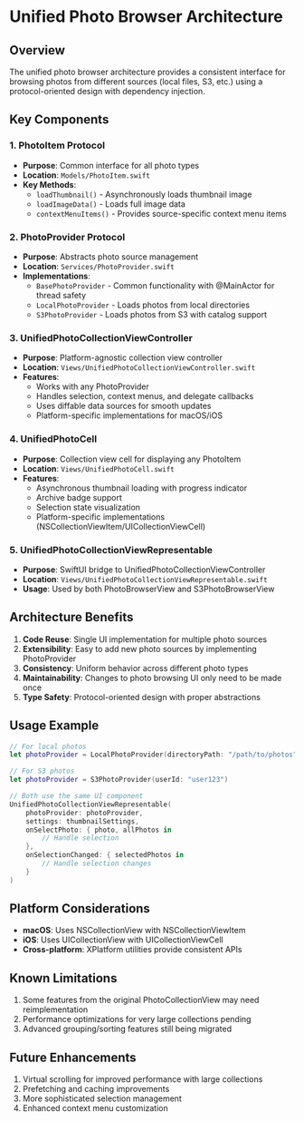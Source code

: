 # Unified Photo Browser Architecture

## Overview

The unified photo browser architecture provides a consistent interface for browsing photos from different sources (local files, S3, etc.) using a protocol-oriented design with dependency injection.

## Key Components

### 1. PhotoItem Protocol
- **Purpose**: Common interface for all photo types
- **Location**: `Models/PhotoItem.swift`
- **Key Methods**:
  - `loadThumbnail()` - Asynchronously loads thumbnail image
  - `loadImageData()` - Loads full image data
  - `contextMenuItems()` - Provides source-specific context menu items

### 2. PhotoProvider Protocol
- **Purpose**: Abstracts photo source management
- **Location**: `Services/PhotoProvider.swift`
- **Implementations**:
  - `BasePhotoProvider` - Common functionality with @MainActor for thread safety
  - `LocalPhotoProvider` - Loads photos from local directories
  - `S3PhotoProvider` - Loads photos from S3 with catalog support

### 3. UnifiedPhotoCollectionViewController
- **Purpose**: Platform-agnostic collection view controller
- **Location**: `Views/UnifiedPhotoCollectionViewController.swift`
- **Features**:
  - Works with any PhotoProvider
  - Handles selection, context menus, and delegate callbacks
  - Uses diffable data sources for smooth updates
  - Platform-specific implementations for macOS/iOS

### 4. UnifiedPhotoCell
- **Purpose**: Collection view cell for displaying any PhotoItem
- **Location**: `Views/UnifiedPhotoCell.swift`
- **Features**:
  - Asynchronous thumbnail loading with progress indicator
  - Archive badge support
  - Selection state visualization
  - Platform-specific implementations (NSCollectionViewItem/UICollectionViewCell)

### 5. UnifiedPhotoCollectionViewRepresentable
- **Purpose**: SwiftUI bridge to UnifiedPhotoCollectionViewController
- **Location**: `Views/UnifiedPhotoCollectionViewRepresentable.swift`
- **Usage**: Used by both PhotoBrowserView and S3PhotoBrowserView

## Architecture Benefits

1. **Code Reuse**: Single UI implementation for multiple photo sources
2. **Extensibility**: Easy to add new photo sources by implementing PhotoProvider
3. **Consistency**: Uniform behavior across different photo types
4. **Maintainability**: Changes to photo browsing UI only need to be made once
5. **Type Safety**: Protocol-oriented design with proper abstractions

## Usage Example

```swift
// For local photos
let photoProvider = LocalPhotoProvider(directoryPath: "/path/to/photos")

// For S3 photos
let photoProvider = S3PhotoProvider(userId: "user123")

// Both use the same UI component
UnifiedPhotoCollectionViewRepresentable(
    photoProvider: photoProvider,
    settings: thumbnailSettings,
    onSelectPhoto: { photo, allPhotos in
        // Handle selection
    },
    onSelectionChanged: { selectedPhotos in
        // Handle selection changes
    }
)
```

## Platform Considerations

- **macOS**: Uses NSCollectionView with NSCollectionViewItem
- **iOS**: Uses UICollectionView with UICollectionViewCell
- **Cross-platform**: XPlatform utilities provide consistent APIs

## Known Limitations

1. Some features from the original PhotoCollectionView may need reimplementation
2. Performance optimizations for very large collections pending
3. Advanced grouping/sorting features still being migrated

## Future Enhancements

1. Virtual scrolling for improved performance with large collections
2. Prefetching and caching improvements
3. More sophisticated selection management
4. Enhanced context menu customization